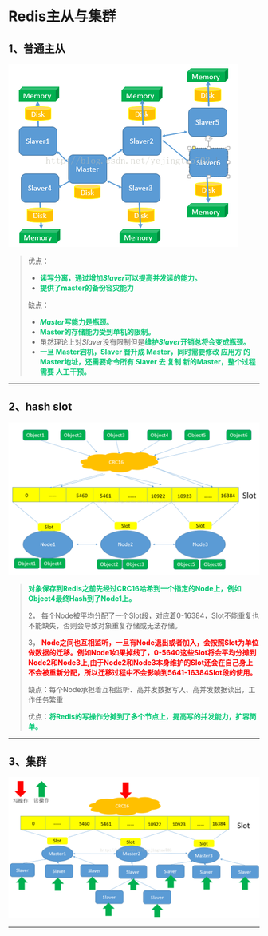 # Redis主从与集群

## 1、普通主从

![img](../PicSource/Center.png)

> 优点：
>
> - <font color='#02C874'>**读写分离，通过增加*Slaver*可以提高并发读的能力。**</font>
> - <font color='#02C874'>**提供了master的备份容灾能力**</font>
>
> 缺点：
>
> - <font color='#02C874'>***Master*写能力是瓶颈。**</font>
> - <font color='#02C874'>**Master的存储能力受到单机的限制。**</font>
> - 虽然理论上对*Slaver*没有限制但是<font color='#02C874'>**维护*Slaver*开销总将会变成瓶颈。**</font>
> - <font color='#02C874'>**一旦 Master宕机，Slaver 晋升成 Master，同时需要修改 应用方 的 Master地址，还需要命令所有 Slaver 去 复制 新的Master，整个过程需要 人工干预。**</font>
>
> 

------

## 2、hash slot

![img](../PicSource/Center-20200402230047755.png)

> <font color='#02C874'>**对象保存到Redis之前先经过CRC16哈希到一个指定的Node上，例如Object4最终Hash到了Node1上。**</font>
>
> 2， 每个Node被平均分配了一个Slot段，对应着0-16384，Slot不能重复也不能缺失，否则会导致对象重复存储或无法存储。
>
> 3，<font color='red'> **Node之间也互相监听，一旦有Node退出或者加入，会按照Slot为单位做数据的迁移。例如Node1如果掉线了，0-5640这些Slot将会平均分摊到Node2和Node3上,由于Node2和Node3本身维护的Slot还会在自己身上不会被重新分配，所以迁移过程中不会影响到5641-16384Slot段的使用。**</font>
>
> 
>
> 缺点：每个Node承担着互相监听、高并发数据写入、高并发数据读出，工作任务繁重
>
> 优点：<font color='#02C874'>**将Redis的写操作分摊到了多个节点上，提高写的并发能力，扩容简单。**</font>

------

## 3、集群

![img](../PicSource/Center-20200402230232365.png)

------

